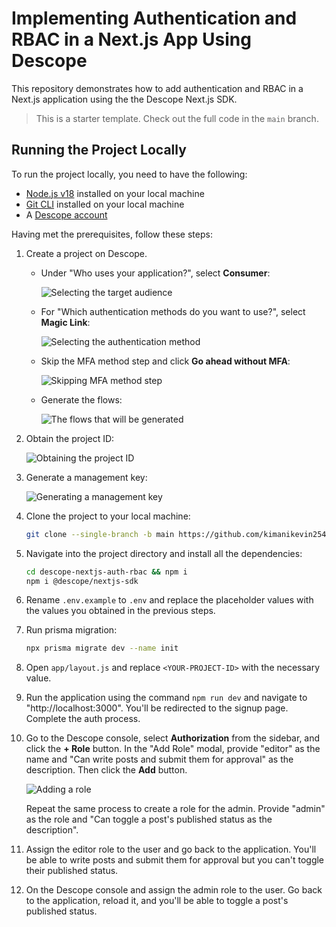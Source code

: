 # Implementing Authentication and RBAC in a Next.js App Using Descope

This repository demonstrates how to add authentication and RBAC in a Next.js application using the the Descope Next.js SDK.

> This is a starter template. Check out the full code in the `main` branch.

## Running the Project Locally

To run the project locally, you need to have the following:

-   [Node.js v18](https://nodejs.org/en/download) installed on your local machine
-   [Git CLI](https://git-scm.com/book/en/v2/Getting-Started-Installing-Git) installed on your local machine
-   A [Descope account](https://www.descope.com/sign-up)

Having met the prerequisites, follow these steps:

1. Create a project on Descope.

    - Under "Who uses your application?", select **Consumer**:

        ![Selecting the target audience](https://i.imgur.com/MsCgvJ5.png)

    - For "Which authentication methods do you want to use?", select **Magic Link**:

        ![Selecting the authentication method](https://i.imgur.com/vMWW4Ak.png)

    - Skip the MFA method step and click **Go ahead without MFA**:

        ![Skipping MFA method step](https://i.imgur.com/6wiRdtL.png)

    - Generate the flows:

        ![The flows that will be generated](https://i.imgur.com/i6IIy1h.png)

2. Obtain the project ID:

    ![Obtaining the project ID](https://i.imgur.com/CPT2QWk.png)

3. Generate a management key:

    ![Generating a management key](https://i.imgur.com/uAIrcbH.png)

4. Clone the project to your local machine:

    ```bash
    git clone --single-branch -b main https://github.com/kimanikevin254/descope-nextjs-auth-rbac.git
    ```

5. Navigate into the project directory and install all the dependencies:

    ```bash
    cd descope-nextjs-auth-rbac && npm i
    npm i @descope/nextjs-sdk
    ```

6. Rename `.env.example` to `.env` and replace the placeholder values with the values you obtained in the previous steps.

7. Run prisma migration:

    ```bash
    npx prisma migrate dev --name init
    ```

8. Open `app/layout.js` and replace `<YOUR-PROJECT-ID>` with the necessary value.

9. Run the application using the command `npm run dev` and navigate to "http://localhost:3000". You'll be redirected to the signup page. Complete the auth process.

10. Go to the Descope console, select **Authorization** from the sidebar, and click the **+ Role** button. In the "Add Role" modal, provide "editor" as the name and "Can write posts and submit them for approval" as the description. Then click the **Add** button.

    ![Adding a role](https://i.imgur.com/nl5ylFG.png)

    Repeat the same process to create a role for the admin. Provide "admin" as the role and "Can toggle a post's published status as the description".

11. Assign the editor role to the user and go back to the application. You'll be able to write posts and submit them for approval but you can't toggle their published status.

12. On the Descope console and assign the admin role to the user. Go back to the application, reload it, and you'll be able to toggle a post's published status.
